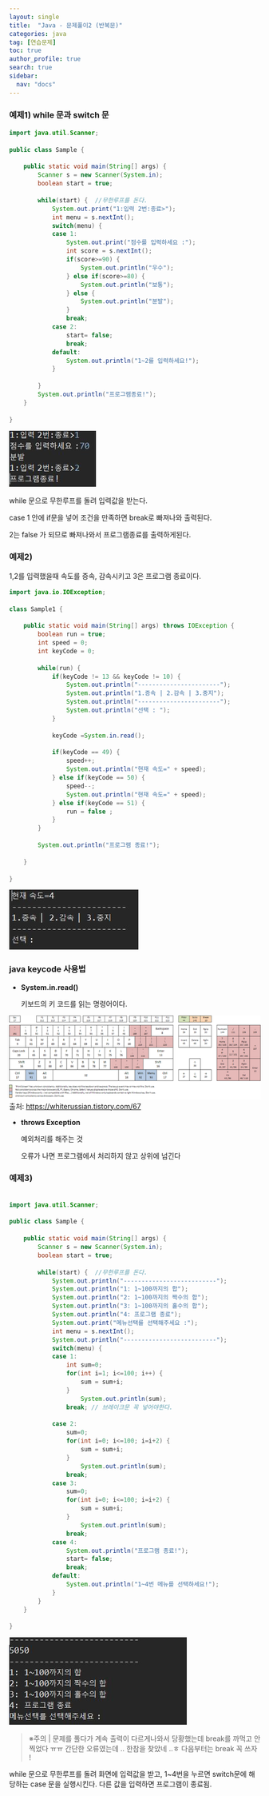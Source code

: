 ```yaml
---
layout: single
title:  "Java - 문제풀이2 (반복문)"
categories: java
tag: [연습문제]
toc: true
author_profile: true
search: true
sidebar:
  nav: "docs"
---
```




### 예제1) while 문과 switch 문

```java
import java.util.Scanner;

public class Sample {

	public static void main(String[] args) {
		Scanner s = new Scanner(System.in);
		boolean start = true;
		
		while(start) {  //무한루프를 돈다.
			System.out.print("1:입력 2번:종료>");
			int menu = s.nextInt();
			switch(menu) {
			case 1:
				System.out.print("점수를 입력하세요 :");
				int score = s.nextInt();
				if(score>=90) {
					System.out.println("우수");
				} else if(score>=80) {
					System.out.println("보통");
				} else {
					System.out.println("분발");
				}
				break;
			case 2:
				start= false;
				break;
			default:
				System.out.println("1~2를 입력하세요!");
			}
			
		}
		System.out.println("프로그램종료!");
	}

}
```
![분발](/assets/images/분발.JPG)

while 문으로 무한루프를 돌려 입력값을 받는다.

case 1 안에 if문을 넣어 조건을 만족하면 break로 빠져나와 출력된다.

2는 false 가 되므로 빠져나와서 프로그램종료를 출력하게된다.





### 예제2) 

1,2를 입력했을때 속도를 증속, 감속시키고 3은 프로그램 종료이다.

```java
import java.io.IOException;

class Sample1 {

	public static void main(String[] args) throws IOException {
		boolean run = true;
		int speed = 0;
		int keyCode = 0;
		
		while(run) { 
			if(keyCode != 13 && keyCode != 10) {
				System.out.println("-----------------------");
				System.out.println("1.증속 | 2.감속 | 3.중지");
				System.out.println("-----------------------");
				System.out.println("선택 : ");
			}
			
			keyCode =System.in.read();
			
			if(keyCode == 49) {
				speed++;
				System.out.println("현재 속도=" + speed);
			} else if(keyCode == 50) {
				speed--;
				System.out.println("현재 속도=" + speed);
			} else if(keyCode == 51) {
				run = false ;
			}
		}
		
		System.out.println("프로그램 종료!");

	}

}
```

![감속](/assets/images/감속.JPG)

### java keycode 사용법

- **System.in.read()** 

  키보드의 키 코드를 읽는 명령어이다.

![키보드](/assets/images/키보드.png)
출처: https://whiterussian.tistory.com/67

- **throws Exception**

  예외처리를 해주는 것 

  오류가 나면 프로그램에서 처리하지 않고 상위에 넘긴다



### 예제3)

```java

import java.util.Scanner;

public class Sample {

	public static void main(String[] args) {
		Scanner s = new Scanner(System.in);
		boolean start = true;
		
		while(start) {  //무한루프를 돈다.
			System.out.println("--------------------------");
			System.out.println("1: 1~100까지의 합");
			System.out.println("2: 1~100까지의 짝수의 합");
			System.out.println("3: 1~100까지의 홀수의 합");
			System.out.println("4: 프로그램 종료");
			System.out.print("메뉴선택를 선택해주세요 :");
			int menu = s.nextInt();
			System.out.println("--------------------------");
			switch(menu) {
			case 1: 
				int sum=0;
				for(int i=1; i<=100; i++) { 
					sum = sum+i;
				}
					System.out.println(sum);
				break; // 브레이크문 꼭 넣어야한다.
			
			case 2: 
				sum=0;
				for(int i=0; i<=100; i=i+2) { 
					sum = sum+i;
				}
					System.out.println(sum);
				break;
			case 3: 
				sum=0;
				for(int i=0; i<=100; i=i+2) { 
					sum = sum+i;
				}
					System.out.println(sum);
				break;
			case 4:
				System.out.println("프로그램 종료!");
				start= false;
				break;
			default:
				System.out.println("1~4번 메뉴를 선택하세요!");
			}
		}
	}

}
```
![짝수홀수](/assets/images/짝수홀수.JPG)

> ※주의 | 문제를 풀다가 계속 출력이 다르게나와서 당황했는데 break를 까먹고 안찍었다 ㅠㅠ  간단한 오류였는데 ..  한참을 찾았네 ..ㅎ 다음부터는 break 꼭 쓰자 !
>



while 문으로 무한루프를 돌려 화면에 입력값을 받고, 1~4번을 누르면 switch문에 해당하는 case 문을 실행시킨다. 다른 값을 입력하면 프로그램이 종료됨. 